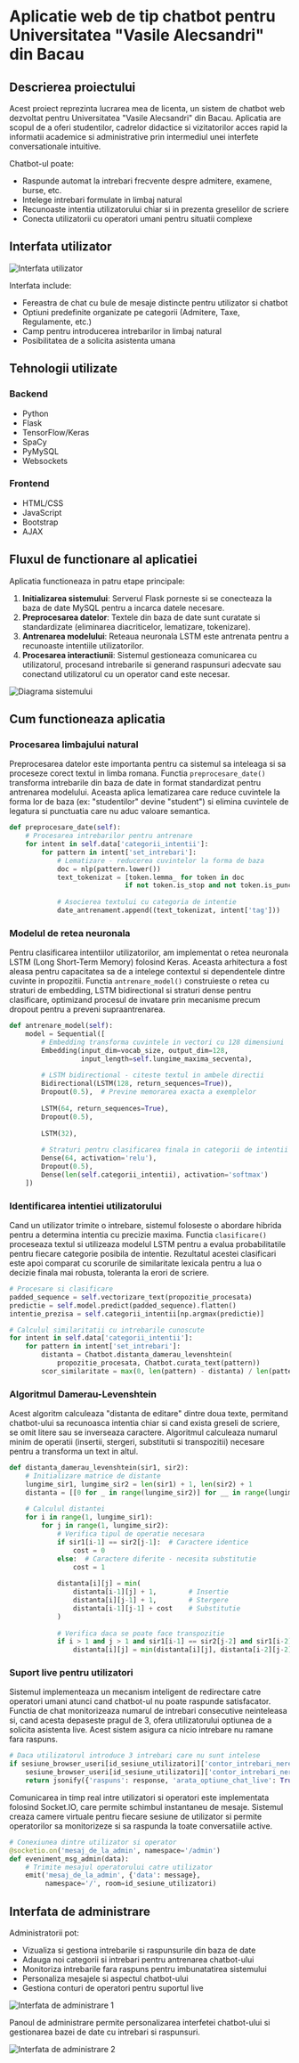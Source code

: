 # Aplicatie web de tip chatbot pentru Universitatea "Vasile Alecsandri" din Bacau

## Descrierea proiectului

Acest proiect reprezinta lucrarea mea de licenta, un sistem de chatbot web dezvoltat pentru Universitatea "Vasile Alecsandri" din Bacau. Aplicatia are scopul de a oferi studentilor, cadrelor didactice si vizitatorilor acces rapid la informatii academice si administrative prin intermediul unei interfete conversationale intuitive.

Chatbot-ul poate:
- Raspunde automat la intrebari frecvente despre admitere, examene, burse, etc.
- Intelege intrebari formulate in limbaj natural
- Recunoaste intentia utilizatorului chiar si in prezenta greselilor de scriere
- Conecta utilizatorii cu operatori umani pentru situatii complexe

## Interfata utilizator

![Interfata utilizator](poze_proiect/proiect-licenta-ui-utilizator.png)

Interfata include:
- Fereastra de chat cu bule de mesaje distincte pentru utilizator si chatbot
- Optiuni predefinite organizate pe categorii (Admitere, Taxe, Regulamente, etc.)
- Camp pentru introducerea intrebarilor in limbaj natural
- Posibilitatea de a solicita asistenta umana

## Tehnologii utilizate

### Backend
- Python
- Flask
- TensorFlow/Keras
- SpaCy
- PyMySQL
- Websockets

### Frontend
- HTML/CSS
- JavaScript
- Bootstrap
- AJAX

## Fluxul de functionare al aplicatiei

Aplicatia functioneaza in patru etape principale:
1. **Initializarea sistemului**: Serverul Flask porneste si se conecteaza la baza de date MySQL pentru a incarca datele necesare.
2. **Preprocesarea datelor**: Textele din baza de date sunt curatate si standardizate (eliminarea diacriticelor, lematizare, tokenizare).
3. **Antrenarea modelului**: Reteaua neuronala LSTM este antrenata pentru a recunoaste intentiile utilizatorilor.
4. **Procesarea interactiunii**: Sistemul gestioneaza comunicarea cu utilizatorul, procesand intrebarile si generand raspunsuri adecvate sau conectand utilizatorul cu un operator cand este necesar.

![Diagrama sistemului](poze_proiect/diagrama-uml.png)

## Cum functioneaza aplicatia

### Procesarea limbajului natural

Preprocesarea datelor este importanta pentru ca sistemul sa inteleaga si sa proceseze corect textul in limba romana. Functia `preprocesare_date()` transforma intrebarile din baza de date in format standardizat pentru antrenarea modelului. Aceasta aplica lematizarea care reduce cuvintele la forma lor de baza (ex: "studentilor" devine "student") si elimina cuvintele de legatura si punctuatia care nu aduc valoare semantica.

```python
def preprocesare_date(self):
    # Procesarea intrebarilor pentru antrenare
    for intent in self.data['categorii_intentii']:
        for pattern in intent['set_intrebari']:
            # Lematizare - reducerea cuvintelor la forma de baza
            doc = nlp(pattern.lower())
            text_tokenizat = [token.lemma_ for token in doc 
                             if not token.is_stop and not token.is_punct]
            
            # Asocierea textului cu categoria de intentie
            date_antrenament.append((text_tokenizat, intent['tag']))
```

### Modelul de retea neuronala

Pentru clasificarea intentiilor utilizatorilor, am implementat o retea neuronala LSTM (Long Short-Term Memory) folosind Keras. Aceasta arhitectura a fost aleasa pentru capacitatea sa de a intelege contextul si dependentele dintre cuvinte in propozitii. Functia `antrenare_model()` construieste o retea cu straturi de embedding, LSTM bidirectional si straturi dense pentru clasificare, optimizand procesul de invatare prin mecanisme precum dropout pentru a preveni supraantrenarea.

```python
def antrenare_model(self):
    model = Sequential([
        # Embedding transforma cuvintele in vectori cu 128 dimensiuni
        Embedding(input_dim=vocab_size, output_dim=128, 
                  input_length=self.lungime_maxima_secventa),
        
        # LSTM bidirectional - citeste textul in ambele directii
        Bidirectional(LSTM(128, return_sequences=True)),
        Dropout(0.5),  # Previne memorarea exacta a exemplelor
        
        LSTM(64, return_sequences=True),
        Dropout(0.5),
        
        LSTM(32),
        
        # Straturi pentru clasificarea finala in categorii de intentii
        Dense(64, activation='relu'),
        Dropout(0.5),
        Dense(len(self.categorii_intentii), activation='softmax')
    ])
```

### Identificarea intentiei utilizatorului

Cand un utilizator trimite o intrebare, sistemul foloseste o abordare hibrida pentru a determina intentia cu precizie maxima. Functia `clasificare()` proceseaza textul si utilizeaza modelul LSTM pentru a evalua probabilitatile pentru fiecare categorie posibila de intentie. Rezultatul acestei clasificari este apoi comparat cu scorurile de similaritate lexicala pentru a lua o decizie finala mai robusta, toleranta la erori de scriere.

```python
# Procesare si clasificare
padded_sequence = self.vectorizare_text(propozitie_procesata)
predictie = self.model.predict(padded_sequence).flatten()
intentie_prezisa = self.categorii_intentii[np.argmax(predictie)]

# Calculul similaritatii cu intrebarile cunoscute
for intent in self.data['categorii_intentii']:
    for pattern in intent['set_intrebari']:
        distanta = Chatbot.distanta_damerau_levenshtein(
            propozitie_procesata, Chatbot.curata_text(pattern))
        scor_similaritate = max(0, len(pattern) - distanta) / len(pattern)
```

### Algoritmul Damerau-Levenshtein

Acest algoritm calculeaza "distanta de editare" dintre doua texte, permitand chatbot-ului sa recunoasca intentia chiar si cand exista greseli de scriere, se omit litere sau se inverseaza caractere. Algoritmul calculeaza numarul minim de operatii (insertii, stergeri, substitutii si transpozitii) necesare pentru a transforma un text in altul.

```python
def distanta_damerau_levenshtein(sir1, sir2):
    # Initializare matrice de distante
    lungime_sir1, lungime_sir2 = len(sir1) + 1, len(sir2) + 1
    distanta = [[0 for _ in range(lungime_sir2)] for __ in range(lungime_sir1)]
    
    # Calculul distantei
    for i in range(1, lungime_sir1):
        for j in range(1, lungime_sir2):
            # Verifica tipul de operatie necesara
            if sir1[i-1] == sir2[j-1]:  # Caractere identice
                cost = 0
            else:  # Caractere diferite - necesita substitutie
                cost = 1
                
            distanta[i][j] = min(
                distanta[i-1][j] + 1,        # Insertie
                distanta[i][j-1] + 1,        # Stergere
                distanta[i-1][j-1] + cost    # Substitutie
            )
            
            # Verifica daca se poate face transpozitie
            if i > 1 and j > 1 and sir1[i-1] == sir2[j-2] and sir1[i-2] == sir2[j-1]:
                distanta[i][j] = min(distanta[i][j], distanta[i-2][j-2] + cost)
```

### Suport live pentru utilizatori

Sistemul implementeaza un mecanism inteligent de redirectare catre operatori umani atunci cand chatbot-ul nu poate raspunde satisfacator. Functia de chat monitorizeaza numarul de intrebari consecutive neinteleasa si, cand acesta depaseste pragul de 3, ofera utilizatorului optiunea de a solicita asistenta live. Acest sistem asigura ca nicio intrebare nu ramane fara raspuns.

```python
# Daca utilizatorul introduce 3 intrebari care nu sunt intelese
if sesiune_browser_useri[id_sesiune_utilizatori]['contor_intrebari_nerecunoscute'] >= 3:
    sesiune_browser_useri[id_sesiune_utilizatori]['contor_intrebari_nerecunoscute'] = 0 
    return jsonify({'raspuns': response, 'arata_optiune_chat_live': True})
```

Comunicarea in timp real intre utilizatori si operatori este implementata folosind Socket.IO, care permite schimbul instantaneu de mesaje. Sistemul creaza camere virtuale pentru fiecare sesiune de utilizator si permite operatorilor sa monitorizeze si sa raspunda la toate conversatiile active.

```python
# Conexiunea dintre utilizator si operator
@socketio.on('mesaj_de_la_admin', namespace='/admin')
def eveniment_msg_admin(data):
    # Trimite mesajul operatorului catre utilizator
    emit('mesaj_de_la_admin', {'data': message}, 
         namespace='/', room=id_sesiune_utilizatori)
```

## Interfata de administrare

Administratorii pot:
- Vizualiza si gestiona intrebarile si raspunsurile din baza de date
- Adauga noi categorii si intrebari pentru antrenarea chatbot-ului
- Monitoriza intrebarile fara raspuns pentru imbunatatirea sistemului
- Personaliza mesajele si aspectul chatbot-ului
- Gestiona conturi de operatori pentru suportul live

![Interfata de administrare 1](poze_proiect/proiect-licenta-ui-admin1.png)

Panoul de administrare permite personalizarea interfetei chatbot-ului si gestionarea bazei de date cu intrebari si raspunsuri.

![Interfata de administrare 2](poze_proiect/proiect-licenta-ui-admin2.png)